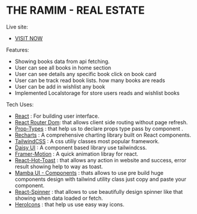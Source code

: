 # THE RAMIM - REAL ESTATE

Live site:

- [VISIT NOW](https://book-vibe.vercel.app/)

Features:

<ul>
<li>Showing books data from api fetching.</li>
<li>User can see all books in home section</li>
<li>User can see details any specific book click on book card</li>
<li>User can be track read book lists. how many books are reads</li>
<li>User can be add in wishlist any book</li>
<li>Implemented Localstorage for store users reads and wishlist books</li>
</ul>

Tech Uses:

- [React](https://react.dev/) : For building user interface.
- [React Router Dom](https://reactrouter.com/en/main): that allows client side routing without page refresh.
- [Prop-Types](https://www.npmjs.com/package/prop-types) : that help us to declare props type pass by component .
- [Recharts](https://recharts.org/en-US/) : A comprehensive charting library built on React components.
- [TailwindCSS](https://tailwindcss.com/) : A css utiliy classes most popular framework.
- [Daisy UI](https://daisyui.com/) : A component based library use tailwindcss.
- [Framer-Motion](https://www.framer.com/motion/) : A quick animation libray for react.
- [React-Hot-Toast](https://react-hot-toast.com/) : that allows any action in website and success, error result showing help to way as toast.
- [Mamba UI - Components](https://mambaui.com/components) : thats allows to use pre build huge components design with tailwind utility class just copy and paste your component.
- [React-Spinner](https://www.npmjs.com/package/react-spinners) : that allows to use beautifully design spinner like that showing when data loaded or fetch.
- [HeroIcons](https://heroicons.com/) : that help us use easy way icons.
